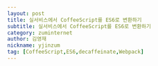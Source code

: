```yaml
---
layout: post
title: 실서비스에서 CoffeeScript를 ES6로 변환하기
subtitle: 실서비스에서 CoffeeScript를 ES6로 변환하기
category: zuminternet
author: 김영재
nickname: yjinzum
tag: [CoffeeScript,ES6,decaffeinate,Webpack]
---
```


<script>
    location.href='https://zumdev.github.io/Coffee-ES6/';
</script>

